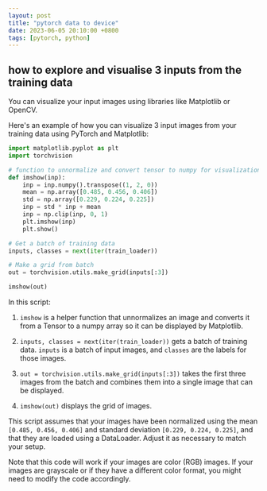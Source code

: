 ```yaml
---
layout: post
title: "pytorch data to device"
date: 2023-06-05 20:10:00 +0800
tags: [pytorch, python]
---
```


## how to explore and visualise 3 inputs from the training data

You can visualize your input images using libraries like Matplotlib or OpenCV. 

Here's an example of how you can visualize 3 input images from your training data using PyTorch and Matplotlib:

```python
import matplotlib.pyplot as plt
import torchvision

# function to unnormalize and convert tensor to numpy for visualization
def imshow(inp):
    inp = inp.numpy().transpose((1, 2, 0))
    mean = np.array([0.485, 0.456, 0.406])
    std = np.array([0.229, 0.224, 0.225])
    inp = std * inp + mean
    inp = np.clip(inp, 0, 1)
    plt.imshow(inp)
    plt.show()

# Get a batch of training data
inputs, classes = next(iter(train_loader))

# Make a grid from batch
out = torchvision.utils.make_grid(inputs[:3])

imshow(out)
```

In this script:

1. `imshow` is a helper function that unnormalizes an image and converts it from a Tensor to a numpy array so it can be displayed by Matplotlib.

2. `inputs, classes = next(iter(train_loader))` gets a batch of training data. `inputs` is a batch of input images, and `classes` are the labels for those images.

3. `out = torchvision.utils.make_grid(inputs[:3])` takes the first three images from the batch and combines them into a single image that can be displayed.

4. `imshow(out)` displays the grid of images.

This script assumes that your images have been normalized using the mean `[0.485, 0.456, 0.406]` and standard deviation `[0.229, 0.224, 0.225]`, and that they are loaded using a DataLoader. Adjust it as necessary to match your setup.

Note that this code will work if your images are color (RGB) images. If your images are grayscale or if they have a different color format, you might need to modify the code accordingly.
